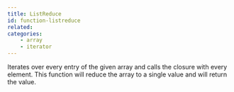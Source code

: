```yaml
---
title: ListReduce
id: function-listreduce
related:
categories:
    - array
    - iterator
---
```


Iterates over every entry of the given array and calls the closure with every element.
		This function will reduce the array to a single value and will return the value.